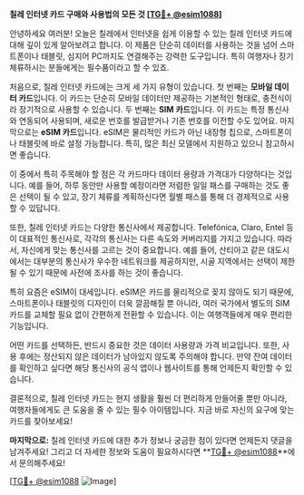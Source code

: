 **칠레 인터넷 카드 구매와 사용법의 모든 것 [[TG💪+ @esim1088](https://t.me/s/esim1088)]**

안녕하세요 여러분! 오늘은 칠레에서 인터넷을 쉽게 이용할 수 있는 칠레 인터넷 카드에 대해 깊이 있게 알아보려고 합니다. 이 제품은 단순히 데이터를 사용하는 것을 넘어 스마트폰이나 태블릿, 심지어 PC까지도 연결해주는 강력한 도구입니다. 특히 여행자나 장기 체류하시는 분들에게는 필수품이라고 할 수 있죠.

처음으로, 칠레 인터넷 카드에는 크게 세 가지 유형이 있습니다. 첫 번째는 **모바일 데이터 카드**입니다. 이 카드는 단순히 모바일 데이터만 제공하는 기본적인 형태로, 충전식이라 장기적으로 사용할 수 있습니다. 두 번째는 **SIM 카드**입니다. 이 카드는 특정 통신사와 연동되어 사용되며, 새로운 번호를 발급받거나 기존 번호를 이전할 수도 있어요. 마지막으로는 **eSIM 카드**입니다. eSIM은 물리적인 카드가 아닌 내장형 칩으로, 스마트폰이나 태블릿에 바로 설정 가능합니다. 특히, 많은 최신 모델에서 지원하고 있으니 참고하시면 좋습니다.

이 중에서 특히 주목해야 할 점은 각 카드마다 데이터 용량과 가격대가 다양하다는 것입니다. 예를 들어, 하루 동안만 사용할 예정이라면 저렴한 일일 패스를 구매하는 것도 좋은 선택이 될 수 있고, 장기 체류를 계획하신다면 월별 패스를 통해 더 경제적으로 사용할 수 있답니다.

또한, 칠레 인터넷 카드는 다양한 통신사에서 제공합니다. Telefónica, Claro, Entel 등이 대표적인 통신사로, 각각의 통신사는 다른 속도와 커버리지를 가지고 있습니다. 따라서, 자신에게 맞는 통신사를 고르는 것이 중요합니다. 예를 들어, 산티아고 같은 대도시에서는 대부분의 통신사가 우수한 네트워크를 제공하지만, 시골 지역에서는 선택이 제한될 수 있기 때문에 사전에 조사를 하는 것이 좋습니다.

특히 요즘은 eSIM이 대세입니다. eSIM은 카드를 물리적으로 꽂지 않아도 되기 때문에, 스마트폰이나 태블릿의 디자인이 더욱 깔끔해질 뿐 아니라, 여러 국가에서 별도의 SIM 카드를 교체할 필요 없이 간편하게 전환할 수 있습니다. 이는 여행객들에게 매우 편리한 기능입니다.

어떤 카드를 선택하든, 반드시 중요한 것은 데이터 사용량과 가격 비교입니다. 또한, 사용 후에는 정산되지 않은 데이터가 남아있지 않도록 주의해야 합니다. 만약 잔여 데이터를 확인하고 싶다면 해당 통신사의 공식 앱이나 웹사이트를 통해 언제든지 확인할 수 있습니다.

결론적으로, 칠레 인터넷 카드는 현지 생활을 훨씬 더 편리하게 만들어줄 뿐만 아니라, 여행자들에게도 큰 도움을 줄 수 있는 필수 아이템입니다. 지금 바로 자신의 요구에 맞는 카드를 찾아보세요!

**마지막으로:** 칠레 인터넷 카드에 대한 추가 정보나 궁금한 점이 있다면 언제든지 댓글을 남겨주세요! 그리고 더 자세한 정보와 도움이 필요하시다면 **[TG💪+ @esim1088](https://t.me/s/esim1088)**에서 문의해주세요! 

[[TG💪+ @esim1088](https://t.me/s/esim1088) ![Image](https://i.postimg.cc/Y0z9fWf4/image.png)]